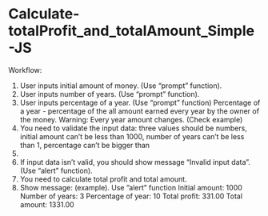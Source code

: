 # Calculate-totalProfit_and_totalAmount_Simple-JS

Workflow:
1. User inputs initial amount of money. (Use “prompt” function).
2. User inputs number of years. (Use “prompt” function).
3. User inputs percentage of a year. (Use “prompt” function)
   Percentage of a year - percentage of the all amount earned every year by the owner of the
   money.
   Warning: Every year amount changes. (Check example)
4. You need to validate the input data: three values should be numbers, initial amount can’t
   be less than 1000, number of years can’t be less than 1, percentage can’t be bigger than
100.
5. If input data isn’t valid, you should show message “Invalid input data”. (Use “alert”
   function).
6. You need to calculate total profit and total amount.
7. Show message: (example). Use ”alert” function
   Initial amount: 1000
   Number of years: 3
   Percentage of year: 10
   Total profit: 331.00
   Total amount: 1331.00